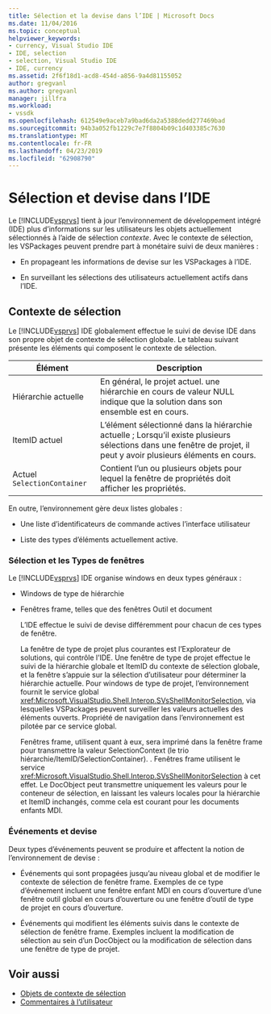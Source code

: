 ```yaml
---
title: Sélection et la devise dans l’IDE | Microsoft Docs
ms.date: 11/04/2016
ms.topic: conceptual
helpviewer_keywords:
- currency, Visual Studio IDE
- IDE, selection
- selection, Visual Studio IDE
- IDE, currency
ms.assetid: 2f6f18d1-acd8-454d-a856-9a4d81155052
author: gregvanl
ms.author: gregvanl
manager: jillfra
ms.workload:
- vssdk
ms.openlocfilehash: 612549e9aceb7a9bad6da2a5388dedd277469bad
ms.sourcegitcommit: 94b3a052fb1229c7e7f8804b09c1d403385c7630
ms.translationtype: MT
ms.contentlocale: fr-FR
ms.lasthandoff: 04/23/2019
ms.locfileid: "62908790"
---
```

# <a name="selection-and-currency-in-the-ide"></a>Sélection et devise dans l’IDE
Le [!INCLUDE[vsprvs](../../code-quality/includes/vsprvs_md.md)] tient à jour l’environnement de développement intégré (IDE) plus d’informations sur les utilisateurs les objets actuellement sélectionnés à l’aide de sélection *contexte*. Avec le contexte de sélection, les VSPackages peuvent prendre part à monétaire suivi de deux manières :

- En propageant les informations de devise sur les VSPackages à l’IDE.

- En surveillant les sélections des utilisateurs actuellement actifs dans l’IDE.

## <a name="selection-context"></a>Contexte de sélection
 Le [!INCLUDE[vsprvs](../../code-quality/includes/vsprvs_md.md)] IDE globalement effectue le suivi de devise IDE dans son propre objet de contexte de sélection globale. Le tableau suivant présente les éléments qui composent le contexte de sélection.

|Élément|Description|
|-------------|-----------------|
|Hiérarchie actuelle|En général, le projet actuel. une hiérarchie en cours de valeur NULL indique que la solution dans son ensemble est en cours.|
|ItemID actuel|L’élément sélectionné dans la hiérarchie actuelle ; Lorsqu’il existe plusieurs sélections dans une fenêtre de projet, il peut y avoir plusieurs éléments en cours.|
|Actuel `SelectionContainer`|Contient l’un ou plusieurs objets pour lequel la fenêtre de propriétés doit afficher les propriétés.|

 En outre, l’environnement gère deux listes globales :

- Une liste d’identificateurs de commande actives l’interface utilisateur

- Liste des types d’éléments actuellement active.

### <a name="window-types-and-selection"></a>Sélection et les Types de fenêtres
 Le [!INCLUDE[vsprvs](../../code-quality/includes/vsprvs_md.md)] IDE organise windows en deux types généraux :

- Windows de type de hiérarchie

- Fenêtres frame, telles que des fenêtres Outil et document

  L’IDE effectue le suivi de devise différemment pour chacun de ces types de fenêtre.

  La fenêtre de type de projet plus courantes est l’Explorateur de solutions, qui contrôle l’IDE. Une fenêtre de type de projet effectue le suivi de la hiérarchie globale et ItemID du contexte de sélection globale, et la fenêtre s’appuie sur la sélection d’utilisateur pour déterminer la hiérarchie actuelle. Pour windows de type de projet, l’environnement fournit le service global <xref:Microsoft.VisualStudio.Shell.Interop.SVsShellMonitorSelection>, via lesquelles VSPackages peuvent surveiller les valeurs actuelles des éléments ouverts. Propriété de navigation dans l’environnement est pilotée par ce service global.

  Fenêtres frame, utilisent quant à eux, sera imprimé dans la fenêtre frame pour transmettre la valeur SelectionContext (le trio hiérarchie/ItemID/SelectionContainer). . Fenêtres frame utilisent le service <xref:Microsoft.VisualStudio.Shell.Interop.SVsShellMonitorSelection> à cet effet. Le DocObject peut transmettre uniquement les valeurs pour le conteneur de sélection, en laissant les valeurs locales pour la hiérarchie et ItemID inchangés, comme cela est courant pour les documents enfants MDI.

### <a name="events-and-currency"></a>Événements et devise
 Deux types d’événements peuvent se produire et affectent la notion de l’environnement de devise :

- Événements qui sont propagées jusqu’au niveau global et de modifier le contexte de sélection de fenêtre frame. Exemples de ce type d’événement incluent une fenêtre enfant MDI en cours d’ouverture d’une fenêtre outil global en cours d’ouverture ou une fenêtre d’outil de type de projet en cours d’ouverture.

- Événements qui modifient les éléments suivis dans le contexte de sélection de fenêtre frame. Exemples incluent la modification de sélection au sein d’un DocObject ou la modification de sélection dans une fenêtre de type de projet.

## <a name="see-also"></a>Voir aussi
- [Objets de contexte de sélection](../../extensibility/internals/selection-context-objects.md)
- [Commentaires à l’utilisateur](../../extensibility/internals/feedback-to-the-user.md)